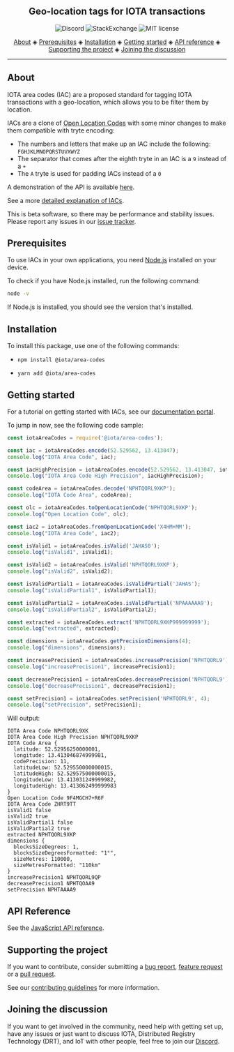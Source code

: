 <h2 align="center">Geo-location tags for IOTA transactions</h2>

<p align="center">
  <a href="https://discord.iota.org/" style="text-decoration:none;"><img src="https://img.shields.io/badge/Discord-9cf.svg?logo=discord" alt="Discord"></a>
    <a href="https://iota.stackexchange.com/" style="text-decoration:none;"><img src="https://img.shields.io/badge/StackExchange-9cf.svg?logo=stackexchange" alt="StackExchange"></a>
    <a href="https://github.com/iotaledger/iota-area-codes/blob/master/LICENSE" style="text-decoration:none;"><img src="https://img.shields.io/github/license/iotaledger/iota-area-codes.svg" alt="MIT license"></a>
</p>
      
<p align="center">
  <a href="#about">About</a> ◈
  <a href="#prerequisites">Prerequisites</a> ◈
  <a href="#installation">Installation</a> ◈
  <a href="#getting-started">Getting started</a> ◈
  <a href="#api-reference">API reference</a> ◈
  <a href="#supporting-the-project">Supporting the project</a> ◈
  <a href="#joining-the-discussion">Joining the discussion</a> 
</p>

---

## About

IOTA area codes (IAC) are a proposed standard for tagging IOTA transactions with a geo-location, which allows you to be filter them by location.

IACs are a clone of [Open Location Codes](https://en.wikipedia.org/wiki/Open_Location_Code) with some minor changes to make them compatible with tryte encoding:
- The numbers and letters that make up an IAC include the following: `FGHJKLMNOPQRSTUVXWYZ`
- The separator that comes after the eighth tryte in an IAC is a `9` instead of a `+`
- The `A` tryte is used for padding IACs instead of a `0`

A demonstration of the API is available [here](https://iota-poc-area-codes.dag.sh).

See a more [detailed explanation of IACs](./docs/iota-area-codes.md).

This is beta software, so there may be performance and stability issues.
Please report any issues in our [issue tracker](https://github.com/iotaledger/iota-area-codes/issues/new).

## Prerequisites

To use IACs in your own applications, you need [Node.js](https://nodejs.org/en/download/) installed on your device.

To check if you have Node.js installed, run the following command:

```bash
node -v
```

If Node.js is installed, you should see the version that's installed.

## Installation

To install this package, use one of the following commands:


- `npm install @iota/area-codes`


- `yarn add @iota/area-codes`

## Getting started

For a tutorial on getting started with IACs, see our [documentation portal](https://docs.iota.org/docs/iota-area-codes/1.0/overview).

To jump in now, see the following code sample:

```js
const iotaAreaCodes = require('@iota/area-codes');

const iac = iotaAreaCodes.encode(52.529562, 13.413047);
console.log("IOTA Area Code", iac);

const iacHighPrecision = iotaAreaCodes.encode(52.529562, 13.413047, iotaAreaCodes.CodePrecision.EXTRA);
console.log("IOTA Area Code High Precision", iacHighPrecision);

const codeArea = iotaAreaCodes.decode('NPHTQORL9XKP');
console.log("IOTA Code Area", codeArea);

const olc = iotaAreaCodes.toOpenLocationCode('NPHTQORL9XKP');
console.log("Open Location Code", olc);

const iac2 = iotaAreaCodes.fromOpenLocationCode('X4HM+MM');
console.log("IOTA Area Code", iac2);

const isValid1 = iotaAreaCodes.isValid('JAHAS0');
console.log("isValid1", isValid1);

const isValid2 = iotaAreaCodes.isValid('NPHTQORL9XKP');
console.log("isValid2", isValid2);

const isValidPartial1 = iotaAreaCodes.isValidPartial('JAHAS');
console.log("isValidPartial1", isValidPartial1);

const isValidPartial2 = iotaAreaCodes.isValidPartial('NPAAAAAA9');
console.log("isValidPartial2", isValidPartial2);

const extracted = iotaAreaCodes.extract('NPHTQORL9XKP999999999');
console.log("extracted", extracted);

const dimensions = iotaAreaCodes.getPrecisionDimensions(4);
console.log("dimensions", dimensions);

const increasePrecision1 = iotaAreaCodes.increasePrecision('NPHTQORL9');
console.log("increasePrecision1", increasePrecision1);

const decreasePrecision1 = iotaAreaCodes.decreasePrecision('NPHTQORL9');
console.log("decreasePrecision1", decreasePrecision1);

const setPrecision1 = iotaAreaCodes.setPrecision('NPHTQORL9', 4);
console.log("setPrecision", setPrecision1);
```

Will output:

```shell
IOTA Area Code NPHTQORL9XK
IOTA Area Code High Precision NPHTQORL9XKP
IOTA Code Area {
  latitude: 52.52956250000001,
  longitude: 13.413046874999981,
  codePrecision: 11,
  latitudeLow: 52.529550000000015,
  latitudeHigh: 52.529575000000015,
  longitudeLow: 13.413031249999982,
  longitudeHigh: 13.413062499999983
}
Open Location Code 9F4MGCH7+R6F
IOTA Area Code ZHRT9TT
isValid1 false
isValid2 true
isValidPartial1 false
isValidPartial2 true
extracted NPHTQORL9XKP
dimensions {
  blocksSizeDegrees: 1,
  blocksSizeDegreesFormatted: "1°",
  sizeMetres: 110000,
  sizeMetresFormatted: "110km"
}
increasePrecision1 NPHTQORL9QP
decreasePrecision1 NPHTQOAA9
setPrecision NPHTAAAA9
```

## API Reference

See the [JavaScript API reference](./docs/api.md).

## Supporting the project

If you want to contribute, consider submitting a [bug report](https://github.com/iotaledger/iota-area-codes/issues/new), [feature request](https://github.com/iotaledger/iota-area-codes/issues/new) or a [pull request](https://github.com/iotaledger/iota-area-codes/pulls/).

See our [contributing guidelines](.github/CONTRIBUTING.md) for more information.

## Joining the discussion

If you want to get involved in the community, need help with getting set up, have any issues or just want to discuss IOTA, Distributed Registry Technology (DRT), and IoT with other people, feel free to join our [Discord](https://discord.iota.org/).
